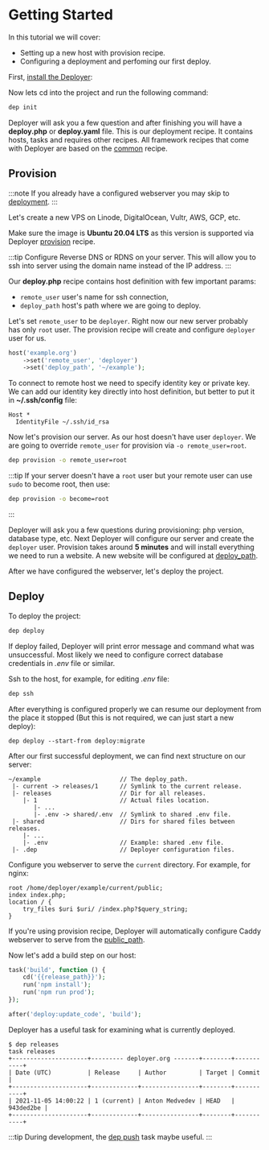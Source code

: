 # Getting Started

In this tutorial we will cover:
- Setting up a new host with provision recipe.
- Configuring a deployment and perfoming our first deploy.

First, [install the Deployer](installation.md):

Now lets cd into the project and run the following command:

```sh
dep init
```

Deployer will ask you a few question and after finishing you will have a
**deploy.php** or **deploy.yaml** file. This is our deployment recipe.
It contains hosts, tasks and requires other recipes. All framework recipes
that come with Deployer are based on the [common](recipe/common.md) recipe.

## Provision

:::note
If you already have a configured webserver you may skip to
[deployment](#deploy).
:::

Let's create a new VPS on Linode, DigitalOcean, Vultr, AWS, GCP, etc.

Make sure the image is **Ubuntu 20.04 LTS** as this version is supported via
Deployer [provision](recipe/provision.md) recipe.

:::tip
Configure Reverse DNS or RDNS on your server. This will allow you to ssh into
server using the domain name instead of the IP address.
:::

Our **deploy.php** recipe contains host definition with few important params:
 - `remote_user` user's name for ssh connection,
 - `deploy_path` host's path where we are going to deploy.

Let's set `remote_user` to be `deployer`. Right now our new server probably has 
only `root` user. The provision recipe will create and configure `deployer` user 
for us.

```php
host('example.org')
    ->set('remote_user', 'deployer')
    ->set('deploy_path', '~/example');
```

To connect to remote host we need to specify identity key or private key.
We can add our identity key directly into host definition, but better to put it
in **~/.ssh/config** file:

```
Host *
  IdentityFile ~/.ssh/id_rsa
```

Now let's provision our server. As our host doesn't have user `deployer`. 
We are going to override `remote_user` for provision via `-o remote_user=root`.

```sh
dep provision -o remote_user=root
```
:::tip
If your server doesn't have a `root` user but your remote user can use `sudo` to 
become root, then use:

```sh
dep provision -o become=root
```
:::

Deployer will ask you a few questions during provisioning: php version,
database type, etc. Next Deployer will configure our server and create 
the `deployer` user. Provision takes around **5 minutes** and will install 
everything we need to run a website. A new website will be configured 
at [deploy_path](recipe/common.md#deploy_path).

After we have configured the webserver, let's deploy the project.

## Deploy

To deploy the project:

```sh
dep deploy
```

If deploy failed, Deployer will print error message and command what was unsuccessful.
Most likely we need to configure correct database credentials in _.env_ file or similar.

Ssh to the host, for example, for editing _.env_ file:

```sh
dep ssh
```

After everything is configured properly we can resume our deployment from the 
place it stopped (But this is not required, we can just start a new deploy):

```
dep deploy --start-from deploy:migrate
```

After our first successful deployment, we can find next structure on our server:
```
~/example                      // The deploy_path.
 |- current -> releases/1      // Symlink to the current release.
 |- releases                   // Dir for all releases.
    |- 1                       // Actual files location.
       |- ...
       |- .env -> shared/.env  // Symlink to shared .env file. 
 |- shared                     // Dirs for shared files between releases.
    |- ...
    |- .env                    // Example: shared .env file. 
 |- .dep                       // Deployer configuration files.
```

Configure you webserver to serve the `current` directory. For example, for nginx:

```
root /home/deployer/example/current/public;
index index.php;
location / {
    try_files $uri $uri/ /index.php?$query_string;
}
```

If you're using provision recipe, Deployer will automatically configure Caddy 
webserver to serve from the [public_path](/docs/recipe/provision/website.md#public_path).

Now let's add a build step on our host:
```php
task('build', function () {
    cd('{{release_path}}');
    run('npm install');
    run('npm run prod');
});

after('deploy:update_code', 'build');
```

Deployer has a useful task for examining what is currently deployed.

```
$ dep releases
task releases
+---------------------+--------- deployer.org -------+--------+-----------+
| Date (UTC)          | Release     | Author         | Target | Commit    |
+---------------------+-------------+----------------+--------+-----------+
| 2021-11-05 14:00:22 | 1 (current) | Anton Medvedev | HEAD   | 943ded2be |
+---------------------+-------------+----------------+--------+-----------+
```

:::tip
During development, the [dep push](recipe/deploy/push.md) task maybe useful.
:::
